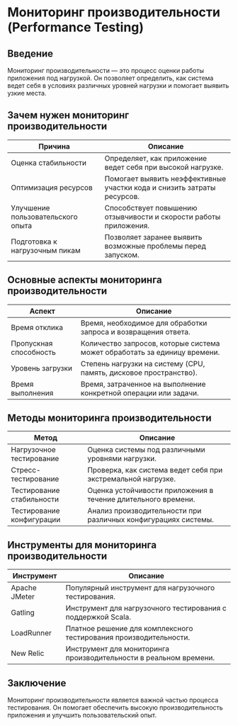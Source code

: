 # Мониторинг производительности (Performance Testing)

## Введение

Мониторинг производительности — это процесс оценки работы приложения под нагрузкой. Он позволяет определить, как система ведет себя в условиях различных уровней нагрузки и помогает выявить узкие места.

## Зачем нужен мониторинг производительности

| Причина                  | Описание                                                          |
|--------------------------|-------------------------------------------------------------------|
| Оценка стабильности      | Определяет, как приложение ведет себя при высокой нагрузке.      |
| Оптимизация ресурсов     | Помогает выявить неэффективные участки кода и снизить затраты ресурсов. |
| Улучшение пользовательского опыта | Способствует повышению отзывчивости и скорости работы приложения. |
| Подготовка к нагрузочным пикам | Позволяет заранее выявить возможные проблемы перед запуском. |

## Основные аспекты мониторинга производительности

| Аспект                  | Описание                                                          |
|-------------------------|-------------------------------------------------------------------|
| Время отклика           | Время, необходимое для обработки запроса и возвращения ответа.   |
| Пропускная способность   | Количество запросов, которые система может обработать за единицу времени. |
| Уровень загрузки        | Степень нагрузки на систему (CPU, память, дисковое пространство). |
| Время выполнения         | Время, затраченное на выполнение конкретной операции или задачи.  |

## Методы мониторинга производительности

| Метод                   | Описание                                                          |
|-------------------------|-------------------------------------------------------------------|
| Нагрузочное тестирование | Оценка системы под различными уровнями нагрузки.                  |
| Стресс-тестирование      | Проверка, как система ведет себя при экстремальной нагрузке.     |
| Тестирование стабильности | Оценка устойчивости приложения в течение длительного времени.    |
| Тестирование конфигурации | Анализ производительности при различных конфигурациях системы.   |

## Инструменты для мониторинга производительности

| Инструмент              | Описание                                                          |
|-------------------------|-------------------------------------------------------------------|
| Apache JMeter           | Популярный инструмент для нагрузочного тестирования.              |
| Gatling                 | Инструмент для нагрузочного тестирования с поддержкой Scala.     |
| LoadRunner              | Платное решение для комплексного тестирования производительности. |
| New Relic               | Инструмент для мониторинга производительности в реальном времени. |

## Заключение

Мониторинг производительности является важной частью процесса тестирования. Он помогает обеспечить высокую производительность приложения и улучшить пользовательский опыт.
